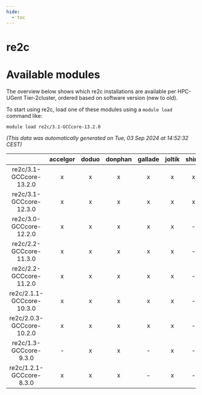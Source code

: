 ```yaml
---
hide:
  - toc
---
```


re2c
====

# Available modules


The overview below shows which re2c installations are available per HPC-UGent Tier-2cluster, ordered based on software version (new to old).

To start using re2c, load one of these modules using a `module load` command like:

```shell
module load re2c/3.1-GCCcore-13.2.0
```

*(This data was automatically generated on Tue, 03 Sep 2024 at 14:52:32 CEST)*  

| |accelgor|doduo|donphan|gallade|joltik|shinx|skitty|
| :---: | :---: | :---: | :---: | :---: | :---: | :---: | :---: |
|re2c/3.1-GCCcore-13.2.0|x|x|x|x|x|x|x|
|re2c/3.1-GCCcore-12.3.0|x|x|x|x|x|x|x|
|re2c/3.0-GCCcore-12.2.0|x|x|x|x|x|-|x|
|re2c/2.2-GCCcore-11.3.0|x|x|x|x|x|-|x|
|re2c/2.2-GCCcore-11.2.0|x|x|x|x|x|-|x|
|re2c/2.1.1-GCCcore-10.3.0|x|x|x|x|x|-|x|
|re2c/2.0.3-GCCcore-10.2.0|x|x|x|x|x|-|x|
|re2c/1.3-GCCcore-9.3.0|-|x|x|-|x|-|x|
|re2c/1.2.1-GCCcore-8.3.0|x|x|x|-|x|-|x|
